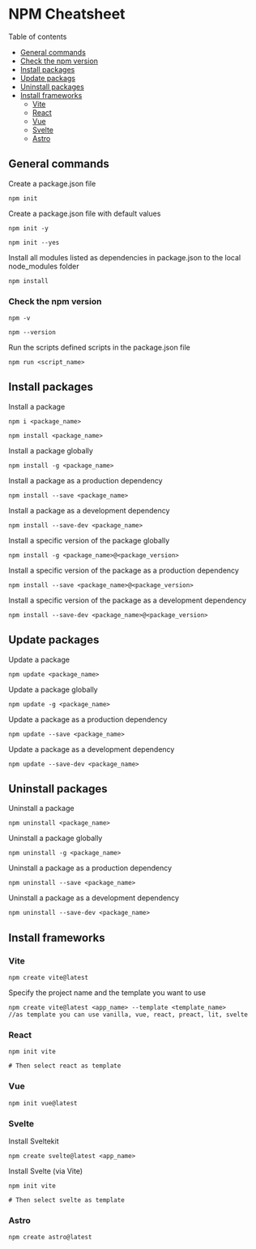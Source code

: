 # NPM Cheatsheet
Table of contents
  * [General commands](#general-commands)
  * [Check the npm version](#check-the-npm-version)
  * [Install packages](#install-packages)
  * [Update packags](#update-packages)
  * [Uninstall packages](#uninstall-packages)
  * [Install frameworks](#install-frameworks)
      * [Vite](#vite)
      * [React](#react)
      * [Vue](#vue)
      * [Svelte](#svelte)
      * [Astro](#astro)
## General commands
Create a package.json file
```
npm init
```
Create a package.json file with default values
```
npm init -y
```
```
npm init --yes
```
Install all modules listed as dependencies in package.json to the local node_modules folder
```
npm install
```
### Check the npm version
```
npm -v
```
```
npm --version
```
Run the scripts defined scripts in the package.json file
```
npm run <script_name>
```
## Install packages
Install a package
```
npm i <package_name>
```
```
npm install <package_name>
```
Install a package globally
```
npm install -g <package_name>
```
Install a package as a production dependency
```
npm install --save <package_name>
```
Install a package as a development dependency
```
npm install --save-dev <package_name>
```
Install a specific version of the package globally
```
npm install -g <package_name>@<package_version>
```
Install a specific version of the package as a production dependency
```
npm install --save <package_name>@<package_version>
```
Install a specific version of the package as a development dependency
```
npm install --save-dev <package_name>@<package_version>
```
## Update packages
Update a package
```
npm update <package_name>
```
Update a package globally
```
npm update -g <package_name>
```
Update a package as a production dependency
```
npm update --save <package_name>
```
Update a package as a development dependency
```
npm update --save-dev <package_name>
```
## Uninstall packages
Uninstall a package
```
npm uninstall <package_name>
```
Uninstall a package globally
```
npm uninstall -g <package_name>
```
Uninstall a package as a production dependency
```
npm uninstall --save <package_name>
```
Uninstall a package as a development dependency
```
npm uninstall --save-dev <package_name>
```
## Install frameworks
### Vite
```
npm create vite@latest
```
Specify the project name and the template you want to use
```
npm create vite@latest <app_name> --template <template_name>
//as template you can use vanilla, vue, react, preact, lit, svelte
```
### React
```
npm init vite

# Then select react as template
```
### Vue
```
npm init vue@latest
```
### Svelte
Install Sveltekit
```
npm create svelte@latest <app_name>
```
Install Svelte (via Vite)
```
npm init vite

# Then select svelte as template
```
### Astro
```
npm create astro@latest
```
